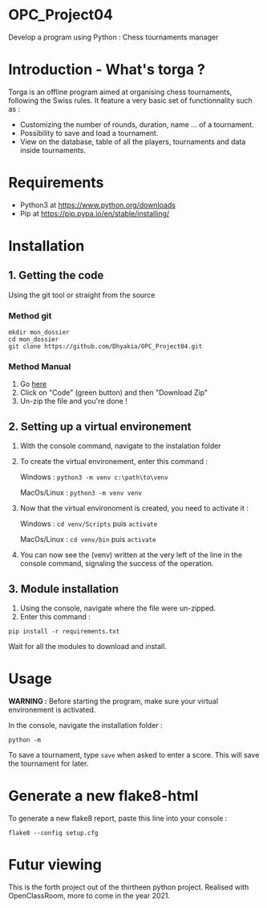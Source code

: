 # OPC_Project04
Develop a program using Python : Chess tournaments manager


# Introduction -  What's torga ?

Torga is an offline program aimed at organising chess tournaments, following the Swiss rules. 
It feature a very basic set of functionnality such as :
* Customizing the number of rounds, duration, name ... of a tournament.
* Possibility to save and load a tournament.
* View on the database, table of all the players, tournaments and data inside tournaments.


# Requirements

* Python3 at https://www.python.org/downloads
* Pip at https://pip.pypa.io/en/stable/installing/ 

# Installation

## 1. Getting the code

Using the git tool or straight from the source

### Method git
```
mkdir mon_dossier
cd mon_dossier
git clone https://github.com/Dhyakia/OPC_Project04.git
```
### Method Manual
1. Go [here](https://github.com/Dhyakia/OPC_Project04)
2. Click on "Code" (green button) and then "Download Zip"
3. Un-zip the file and you're done !

## 2. Setting up a virtual environement
1. With the console command, navigate to the instalation folder
2. To create the virtual environement, enter this command :

   Windows : ```python3 -m venv c:\path\to\venv```

   MacOs/Linux : ```python3 -m venv venv```
3. Now that the virtual environoment is created, you need to activate it :

   Windows : ```cd venv/Scripts``` puis ```activate```
   
   MacOs/Linux : ```cd venv/bin``` puis ```activate```
   
4. You can now see the (venv) written at the very left of the line in the console command, signaling the success of the operation.

## 3. Module installation

1. Using the console, navigate where the file were un-zipped.
2. Enter this command :
```
pip install -r requirements.txt
```
Wait for all the modules to download and install.

# Usage

<b>WARNING :</b> Before starting the program, make sure your virtual environement is activated.

In the console, navigate the installation folder :
```
python -m 
```
To save a tournament, type `save` when asked to enter a score. This will save the tournament for later.

# Generate a new flake8-html

To generate a new flake8 report, paste this line into your console :
```
flake8 --config setup.cfg
```


# Futur viewing

This is the forth project out of the thirtheen python project.
Realised with OpenClassRoom, more to come in the year 2021.